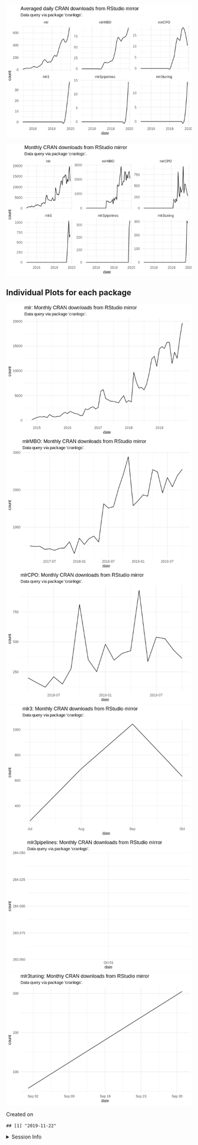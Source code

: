 
![](README_files/figure-gfm/unnamed-chunk-2-1.png)<!-- -->

![](README_files/figure-gfm/unnamed-chunk-3-1.png)<!-- -->

## Individual Plots for each package

![](README_files/figure-gfm/unnamed-chunk-4-1.png)<!-- -->![](README_files/figure-gfm/unnamed-chunk-4-2.png)<!-- -->![](README_files/figure-gfm/unnamed-chunk-4-3.png)<!-- -->![](README_files/figure-gfm/unnamed-chunk-4-4.png)<!-- -->![](README_files/figure-gfm/unnamed-chunk-4-5.png)<!-- -->![](README_files/figure-gfm/unnamed-chunk-4-6.png)<!-- -->

Created on

    ## [1] "2019-11-22"

<details>

<summary>Session Info</summary>

``` r
sessionInfo()
```

    ## R version 3.6.1 (2017-01-27)
    ## Platform: x86_64-pc-linux-gnu (64-bit)
    ## Running under: Ubuntu 16.04.6 LTS
    ## 
    ## Matrix products: default
    ## BLAS:   /home/travis/R-bin/lib/R/lib/libRblas.so
    ## LAPACK: /home/travis/R-bin/lib/R/lib/libRlapack.so
    ## 
    ## locale:
    ##  [1] LC_CTYPE=en_US.UTF-8       LC_NUMERIC=C              
    ##  [3] LC_TIME=en_US.UTF-8        LC_COLLATE=en_US.UTF-8    
    ##  [5] LC_MONETARY=en_US.UTF-8    LC_MESSAGES=en_US.UTF-8   
    ##  [7] LC_PAPER=en_US.UTF-8       LC_NAME=C                 
    ##  [9] LC_ADDRESS=C               LC_TELEPHONE=C            
    ## [11] LC_MEASUREMENT=en_US.UTF-8 LC_IDENTIFICATION=C       
    ## 
    ## attached base packages:
    ## [1] stats     graphics  grDevices utils     datasets  methods   base     
    ## 
    ## other attached packages:
    ## [1] lubridate_1.7.4 dplyr_0.8.3     ggplot2_3.2.1   magrittr_1.5   
    ## 
    ## loaded via a namespace (and not attached):
    ##  [1] Rcpp_1.0.3       compiler_3.6.1   pillar_1.4.2     git2r_0.26.1    
    ##  [5] tools_3.6.1      digest_0.6.22    jsonlite_1.6     evaluate_0.14   
    ##  [9] memoise_1.1.0    lifecycle_0.1.0  tibble_2.1.3     gtable_0.3.0    
    ## [13] pkgconfig_2.0.3  rlang_0.4.2      cli_1.1.0        curl_4.2        
    ## [17] yaml_2.2.0       xfun_0.10        httr_1.4.1       withr_2.1.2     
    ## [21] stringr_1.4.0    knitr_1.25       askpass_1.1      cranlogs_2.1.1  
    ## [25] grid_3.6.1       tidyselect_0.2.5 glue_1.3.1       R6_2.4.1        
    ## [29] rmarkdown_1.17   farver_2.0.1     purrr_0.3.3      backports_1.1.5 
    ## [33] scales_1.1.0     tic_0.2.13.9021  htmltools_0.4.0  assertthat_0.2.1
    ## [37] colorspace_1.4-1 labeling_0.3     stringi_1.4.3    openssl_1.4.1   
    ## [41] lazyeval_0.2.2   munsell_0.5.0    crayon_1.3.4

</details>

